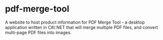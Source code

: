 # pdf-merge-tool
A website to host product information for PDF Merge Tool - a desktop application written in C#/.NET that will merge multiple PDF files, and convert multi-page PDF files into images.
